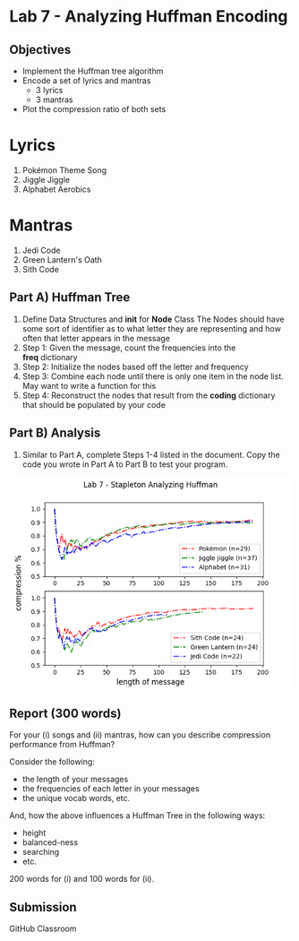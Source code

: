 # Lab 7 - Analyzing Huffman Encoding

## Objectives

- Implement the Huffman tree algorithm
- Encode a set of lyrics and mantras
  - 3 lyrics
  - 3 mantras
- Plot the compression ratio of both sets

# Lyrics

1. Pokémon Theme Song
2. Jiggle Jiggle
3. Alphabet Aerobics

# Mantras

1. Jedi Code
2. Green Lantern's Oath
3. Sith Code

## Part A) Huffman Tree

1. Define Data Structures and __init__ for **Node** Class
The Nodes should have some sort of identifier as to what letter they are representing and how often that letter appears in the message
3. Step 1: Given the message, count the frequencies into the  
**freq** dictionary
3. Step 2: Initialize the nodes based off the letter and frequency
4. Step 3: Combine each node until there is only one item in the node list. May want to write a function for this 
5. Step 4: Reconstruct the nodes that result from the **coding** dictionary that should be populated by your code
## Part B) Analysis

1. Similar to Part A, complete Steps 1-4 listed in the document. Copy the code you wrote in Part A to Part B to test your program. 

![](./figs/lab7_stapleton.png)

## Report (300 words)

For your (i) songs and (ii) mantras, how can you describe compression performance from Huffman?

Consider the following:
- the length of your messages
- the frequencies of each letter in your messages
- the unique vocab words, etc.

And, how the above influences a Huffman Tree in the following ways:
- height
- balanced-ness
- searching
- etc.

200 words for (i) and 100 words for (ii).

## Submission

GitHub Classroom

